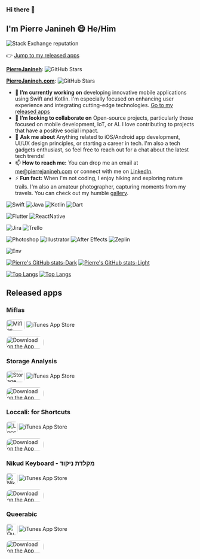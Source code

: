 ### Hi there 👋
## I'm Pierre Janineh 😄 He/Him
![Stack Exchange reputation](https://img.shields.io/stackexchange/stackoverflow/r/6799230)

👉 [Jump to my released apps](#released-apps)

[**PierreJanineh**](https://github.com/pierrejanineh): ![GitHub Stars](https://img.shields.io/github/stars/pierrejanineh)

[**PierreJanineh.com**](https://github.com/pierrejanineh-com): ![GitHub Stars](https://img.shields.io/github/stars/pierrejanineh-com)
- 🔭 **I’m currently working on** developing innovative mobile applications using Swift and Kotlin. I'm especially focused on enhancing user experience and integrating cutting-edge technologies. [Go to my released apps](#released-apps)
- 👯 **I’m looking to collaborate on** Open-source projects, particularly those focused on mobile development, IoT, or AI. I love contributing to projects that have a positive social impact.
- 💬 **Ask me about** Anything related to iOS/Android app development, UI/UX design principles, or starting a career in tech. I'm also a tech gadgets enthusiast, so feel free to reach out for a chat about the latest tech trends!
- 📫 **How to reach me:** You can drop me an email at me@pierrejanineh.com or connect with me on [LinkedIn](https://www.linkedin.com/in/pierrejanineh/).
- ⚡ **Fun fact:** When I'm not coding, I enjoy hiking and exploring nature trails. I'm also an amateur photographer, capturing moments from my travels. You can check out my humble [gallery](https://pierrejanineh.com/gallery).

![Swift](https://img.shields.io/badge/Swift-FA7343?style=for-the-badge&logo=swift&logoColor=white)
![Java](https://img.shields.io/badge/Java-ED8B00?style=for-the-badge&logo=openjdk&logoColor=white)
![Kotlin](https://img.shields.io/badge/Kotlin-0095D5?&style=for-the-badge&logo=kotlin&logoColor=white)
![Dart](https://img.shields.io/badge/Dart-0175C2?style=for-the-badge&logo=dart&logoColor=white)

![Flutter](https://img.shields.io/badge/Flutter-02569B?style=for-the-badge&logo=flutter&logoColor=white)
![ReactNative](https://img.shields.io/badge/React_Native-20232A?style=for-the-badge&logo=react&logoColor=61DAFB)

![Jira](https://img.shields.io/badge/Jira-0052CC?style=for-the-badge&logo=Jira&logoColor=white)
![Trello](https://img.shields.io/badge/trello-0052CC?style=for-the-badge&logo=trello&logoColor=white)

![Photoshop](https://aleen42.github.io/badges/src/photoshop.svg)
![Illustrator](https://aleen42.github.io/badges/src/illustrator.svg)
![After Effects](https://aleen42.github.io/badges/src/after_effects.svg)
![Zeplin](https://aleen42.github.io/badges/src/zeplin.svg)

![Env](https://img.shields.io/badge/Apple-MacBook_Pro_2021-999999?style=for-the-badge&logo=apple&logoColor=white)

[![Pierre's GitHub stats-Dark](https://readmestats.pierrejanineh.com/api?username=pierrejanineh&show_icons=true&show=reviews,prs_merged,prs_merged_percentage&include_all_commits=true&theme=dark#gh-dark-mode-only)](https://github.com/pierrejanineh#gh-dark-mode-only)
[![Pierre's GitHub stats-Light](https://readmestats.pierrejanineh.com/api?username=pierrejanineh&show_icons=true&show=reviews,prs_merged,prs_merged_percentage&include_all_commits=true&theme=default#gh-light-mode-only)](https://github.com/pierrejanineh#gh-light-mode-only)

[![Top Langs](https://readmestats.pierrejanineh.com/api/top-langs/?username=pierrejanineh&hide=scss,html,css,javascript,python,jupyter%20notebook,c,tex,fortran&langs_count=8&layout=compact&theme=dark#gh-dark-mode-only)](https://github.com/pierrejanineh#gh-dark-mode-only)
[![Top Langs](https://readmestats.pierrejanineh.com/api/top-langs/?username=pierrejanineh&hide=scss,html,css,javascript,python,jupyter%20notebook,c,tex,fortran&langs_count=8&layout=compact&theme=default#gh-light-mode-only)](https://github.com/pierrejanineh#gh-light-mode-only)

## Released apps
### Miflas

<img src="https://is1-ssl.mzstatic.com/image/thumb/Purple211/v4/d9/12/02/d9120211-c404-2b5b-a9d5-728d7f228e70/AppIcon-1x_U007epad-0-85-220-0.jpeg/540x540bb.jpg" alt="Miflas" style="width: 50px; height: 30px; border-radius: 22%; overflow: hidden; display: inline-block; vertical-align: middle;"> ![iTunes App Store](https://img.shields.io/itunes/v/6504677390?label=Miflas)

<a href="https://apps.apple.com/us/app/miflas/id6504677390?itscg=30200&itsct=apps_box_badge&mttnsubad=6504677390" style="display: inline-block;">
  <img src="https://toolbox.marketingtools.apple.com/api/v2/badges/download-on-the-app-store/black/en-us?releaseDate=1719100800" alt="Download on the App Store" style="border-radius: 13px; width: 100px; height: 33.2px; vertical-align: middle; object-fit: contain;" />
</a>

### Storage Analysis

<img src="https://is1-ssl.mzstatic.com/image/thumb/Purple116/v4/08/1d/5a/081d5a05-de2c-76af-7db5-b0c0f81f4a67/App_Icon-marketing.lsr/540x540bb.jpg" alt="Storage Analysis" style="width: 50px; height: 30px; border-radius: 22%; overflow: hidden; display: inline-block; vertical-align: middle;"> ![iTunes App Store](https://img.shields.io/itunes/v/1567754378?label=Storage%20Analysis)

<a href="https://apps.apple.com/us/app/storage-analysis/id1567754378?itscg=30200&itsct=apps_box_badge&mttnsubad=1567754378" style="display: inline-block;">
  <img src="https://toolbox.marketingtools.apple.com/api/v2/badges/download-on-the-app-store/black/en-us?releaseDate=1621123200" alt="Download on the App Store" style="border-radius: 13px; width: 100px; height: 33.2px; vertical-align: middle; object-fit: contain;" />
</a>

### Loccali: for Shortcuts

<img src="https://is1-ssl.mzstatic.com/image/thumb/Purple221/v4/02/74/6e/02746e6f-acfa-4625-f2c9-d3a2c7e938a1/AppIcon-0-1x_U007epad-0-85-220-0.jpeg/540x540bb.jpg" alt="Loccali: for Shortcuts" style="width: 30px; height: 30px; border-radius: 22%; overflow: hidden; display: inline-block; vertical-align: middle;"> ![iTunes App Store](https://img.shields.io/itunes/v/6449942222?label=Loccali:%20for%20Shortcuts)

<a href="https://apps.apple.com/us/app/loccali-for-shortcuts/id6449942222?itscg=30200&itsct=apps_box_badge&mttnsubad=6449942222" style="display: inline-block;">
  <img src="https://toolbox.marketingtools.apple.com/api/v2/badges/download-on-the-app-store/black/en-us?releaseDate=1687392000" alt="Download on the App Store" style="border-radius: 13px; width: 100px; height: 33.2px; vertical-align: middle; object-fit: contain;" />
</a>

### Nikud Keyboard - מקלדת ניקוד

<img src="https://is1-ssl.mzstatic.com/image/thumb/Purple116/v4/de/51/4f/de514f45-8d14-d252-829c-6ab163defaa1/AppIcon-0-0-1x_U007epad-0-85-220.png/540x540bb.jpg" alt="Nikud Keyboard" style="width: 30px; height: 30px; border-radius: 22%; overflow: hidden; display: inline-block; vertical-align: middle;"> ![iTunes App Store](https://img.shields.io/itunes/v/1570902547?label=Nikud%20Keyboard)

<a href="https://apps.apple.com/us/app/nikud-keyboard/id1570902547?itscg=30200&itsct=apps_box_badge&mttnsubad=1570902547" style="display: inline-block;">
  <img src="https://toolbox.marketingtools.apple.com/api/v2/badges/download-on-the-app-store/black/en-us?releaseDate=1622851200" alt="Download on the App Store" style="border-radius: 13px; width: 100px; height: 33.2px; vertical-align: middle; object-fit: contain;" />
</a>

### Queerabic

<img src="https://is1-ssl.mzstatic.com/image/thumb/Purple115/v4/1c/d9/70/1cd970fe-d1b6-cf7b-db48-0d1ced1958cf/iMessage_App_Icon-0-0-1x_U007emarketing-0-0-0-0-0-3-sRGB-0-0-0-GLES2_U002c0-512MB-85-181-0-0.png/540x540bb.jpg" alt="Queerabic - ميم: LGBT Stickers" style="width: 30px; height: 30px; border-radius: 22%; overflow: hidden; display: inline-block; vertical-align: middle;"> ![iTunes App Store](https://img.shields.io/itunes/v/1572342622?label=Queerabic)

<a href="https://apps.apple.com/us/app/queerabic-%D9%85%D9%8A%D9%85-lgbt-stickers/id1572342622?itscg=30200&itsct=apps_box_badge&mttnsubad=1572342622" style="display: inline-block;">
  <img src="https://toolbox.marketingtools.apple.com/api/v2/badges/download-on-the-app-store/black/en-us?releaseDate=1623801600" alt="Download on the App Store" style="border-radius: 13px; width: 100px; height: 33.2px; vertical-align: middle; object-fit: contain;" />
</a>
